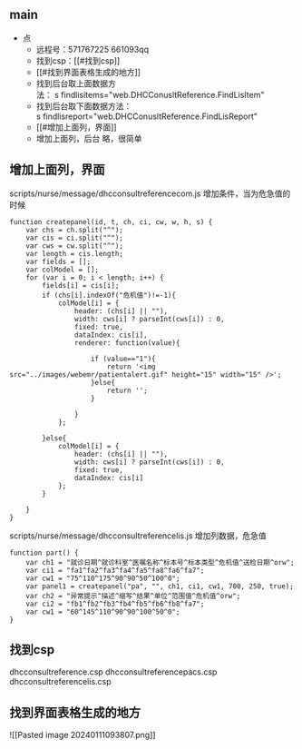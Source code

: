 

## main

- 点
	- 远程号：571767225  661093qq
	- 找到csp：[[#找到csp]] 
	- [[#找到界面表格生成的地方]]
	- 找到后台取上面数据方法： s findlisitems="web.DHCConusltReference.FindLisItem"  
	- 找到后台取下面数据方法：s findlisreport="web.DHCConusltReference.FindLisReport"
	- [[#增加上面列，界面]]
	- 增加上面列，后台  略，很简单







## 增加上面列，界面
scripts/nurse/message/dhcconsultreferencecom.js
增加条件，当为危急值的时候
```
function createpanel(id, t, ch, ci, cw, w, h, s) {
    var chs = ch.split("^");
    var cis = ci.split("^");
    var cws = cw.split("^");
    var length = cis.length;
    var fields = [];
    var colModel = [];
    for (var i = 0; i < length; i++) {
        fields[i] = cis[i];
        if (chs[i].indexOf("危机值")!=-1){
	        colModel[i] = {
	            header: (chs[i] || ""),
	            width: cws[i] ? parseInt(cws[i]) : 0,
	            fixed: true,
	            dataIndex: cis[i],
			    renderer: function(value){
				    
				    if (value=="1"){
					    return '<img src="../images/webemr/patientalert.gif" height="15" width="15" />';
					}else{
						return '';
					}
			        
			    }
	        };

	    }else{
	        colModel[i] = {
	            header: (chs[i] || ""),
	            width: cws[i] ? parseInt(cws[i]) : 0,
	            fixed: true,
	            dataIndex: cis[i]
	        };
	    }

    }
}
```

scripts/nurse/message/dhcconsultreferencelis.js
增加列数据，危急值
```
function part() {
    var ch1 = "就诊日期^就诊科室^医嘱名称^标本号^标本类型^危机值^送检日期^orw";
    var ci1 = "fa1^fa2^fa3^fa4^fa5^fa8^fa6^fa7";
    var cw1 = "75^110^175^90^90^50^100^0";
    var panel1 = createpanel("pa", "", ch1, ci1, cw1, 700, 250, true);
    var ch2 = "异常提示^描述^缩写^结果^单位^范围值^危机值^orw";
    var ci2 = "fb1^fb2^fb3^fb4^fb5^fb6^fb8^fa7";
    var cw1 = "60^145^110^90^90^100^50^0";
}
```

## 找到csp

dhcconsultreference.csp
dhcconsultreferencepacs.csp
dhcconsultreferencelis.csp


## 找到界面表格生成的地方



![[Pasted image 20240111093807.png]]